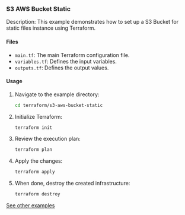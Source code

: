 ### S3 AWS Bucket Static

Description: This example demonstrates how to set up a S3 Bucket for static files instance using Terraform.

#### Files

- `main.tf`: The main Terraform configuration file.
- `variables.tf`: Defines the input variables.
- `outputs.tf`: Defines the output values.

#### Usage

1. Navigate to the example directory:

   ```bash
   cd terraform/s3-aws-bucket-static
   ```

2. Initialize Terraform:

   ```bash
   terraform init
   ```

3. Review the execution plan:

   ```bash
   terraform plan
   ```

4. Apply the changes:

   ```bash
   terraform apply
   ```

5. When done, destroy the created infrastructure:

   ```bash
   terraform destroy
   ```

[See other examples](../README.md)
